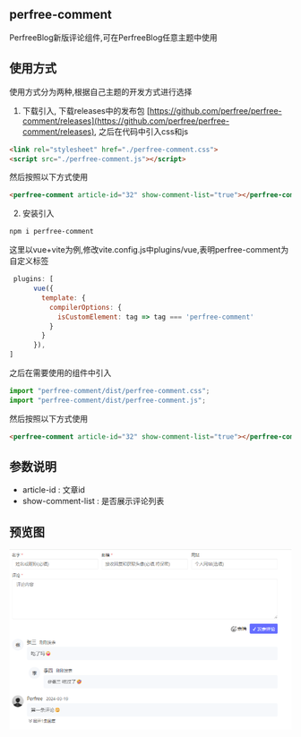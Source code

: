 ## perfree-comment
PerfreeBlog新版评论组件,可在PerfreeBlog任意主题中使用
## 使用方式
使用方式分为两种,根据自己主题的开发方式进行选择
1. 下载引入, 下载releases中的发布包 [https://github.com/perfree/perfree-comment/releases](https://github.com/perfree/perfree-comment/releases),
之后在代码中引入css和js
```html
<link rel="stylesheet" href="./perfree-comment.css">
<script src="./perfree-comment.js"></script>
```
然后按照以下方式使用
```html
<perfree-comment article-id="32" show-comment-list="true"></perfree-comment>
```
2. 安装引入
```bash
npm i perfree-comment
```
这里以vue+vite为例,修改vite.config.js中plugins/vue,表明perfree-comment为自定义标签
```javascript
 plugins: [
      vue({
        template: {
          compilerOptions: {
            isCustomElement: tag => tag === 'perfree-comment'
          }
        }
      }),
]
```
之后在需要使用的组件中引入
```javascript
import "perfree-comment/dist/perfree-comment.css";
import "perfree-comment/dist/perfree-comment.js";
```
然后按照以下方式使用
```html
<perfree-comment article-id="32" show-comment-list="true"></perfree-comment>
```
## 参数说明
- article-id : 文章id
- show-comment-list : 是否展示评论列表
## 预览图
![截图](./imgs/img.png)
